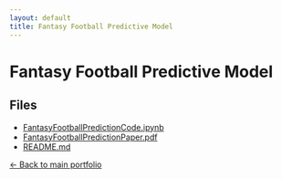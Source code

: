 ```yaml
---
layout: default
title: Fantasy Football Predictive Model
---
```


# Fantasy Football Predictive Model

## Files
- [FantasyFootballPredictionCode.ipynb](./FantasyFootballPredictionCode.ipynb)
- [FantasyFootballPredictionPaper.pdf](./FantasyFootballPredictionPaper.pdf)
- [README.md](./README.md)

[← Back to main portfolio](../index.md)
